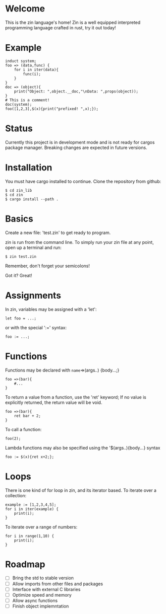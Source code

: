 # Welcome
This is the zin language's home! Zin is a well equipped interpreted programming language crafted in rust, try it out today!

# Example
```
induct system;
foo => (data,func) {
    for i in iter(data){
        func(i);
    }    
}
doc => (object){
    print("Object: ",object.__doc,"\nData: ",props(object));
}
# This is a comment!
doc(system);
foo([1,2,3],$(x){print("prefixed! ",x);});
```

# Status
Currently this project is in development mode and is not ready for cargos package manager.
Breaking changes are expected in future versions.

# Installation
You must have cargo installed to continue.
Clone the repository from github:
```
$ cd zin_lib
$ cd zin
$ cargo install --path .
```

# Basics
Create a new file: 'test.zin' to get ready to program.

zin is run from the command line. To simply run your zin file at any point, open up a terminal and run:
```
$ zin test.zin
``` 
Remember, don't forget your semicolons!

Got it? Great!


# Assignments
In zin, variables may be assigned with a 'let':
```
let foo = ...;
```
or with the special ':=' syntax:
```
foo := ...;
```

# Functions

Functions may be declared with `name`=>(args..) {body...;}
```
foo =>(bar){
    #...
}
```

To return a value from a function, use the 'ret' keyword; If no value is explicitly returned, the return value will be void.
```
foo =>(bar){
    ret bar + 2;
}
```

To call a function:
```
foo(2);
```

Lambda functions may also be specified using the '$(args..){body...} syntax
```
foo := $(x){ret x+2;};
```
# Loops
There is one kind of for loop in zin, and its iterator based.
To iterate over a collection:
```
example := [1,2,3,4,5];
for i in iter(example) {
    print(i);
}
``` 
To iterate over a range of numbers:
```
for i in range(1,10) {
    print(i);
}
``` 
# Roadmap
- [ ] Bring the std to stable version
- [ ] Allow imports from other files and packages
- [ ] Interface with external C libraries
- [ ] Optimize speed and memory
- [ ] Allow async functions
- [ ] Finish object implemntation